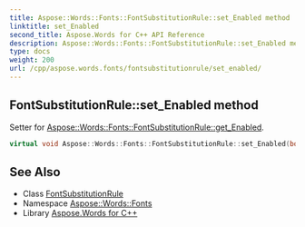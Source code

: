 ```yaml
---
title: Aspose::Words::Fonts::FontSubstitutionRule::set_Enabled method
linktitle: set_Enabled
second_title: Aspose.Words for C++ API Reference
description: Aspose::Words::Fonts::FontSubstitutionRule::set_Enabled method. Setter for Aspose::Words::Fonts::FontSubstitutionRule::get_Enabled in C++.
type: docs
weight: 200
url: /cpp/aspose.words.fonts/fontsubstitutionrule/set_enabled/
---
```

## FontSubstitutionRule::set_Enabled method


Setter for [Aspose::Words::Fonts::FontSubstitutionRule::get_Enabled](../get_enabled/).

```cpp
virtual void Aspose::Words::Fonts::FontSubstitutionRule::set_Enabled(bool value)
```

## See Also

* Class [FontSubstitutionRule](../)
* Namespace [Aspose::Words::Fonts](../../)
* Library [Aspose.Words for C++](../../../)
